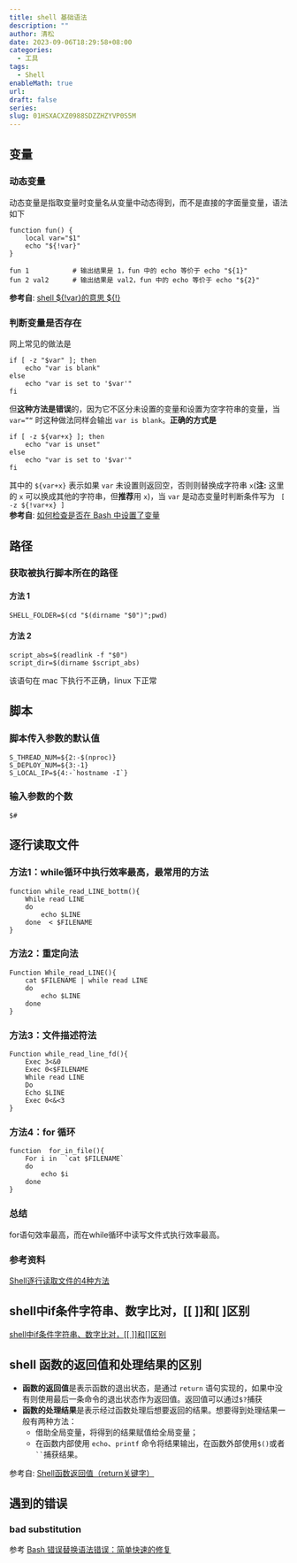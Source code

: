 ```yaml
---
title: shell 基础语法
description: ""
author: 清松
date: 2023-09-06T18:29:58+08:00
categories:
  - 工具
tags:
  - Shell
enableMath: true
url: 
draft: false
series: 
slug: 01HSXACXZ0988SDZZHZYVP0S5M
---
```

## 变量 
### 动态变量
动态变量是指取变量时变量名从变量中动态得到，而不是直接的字面量变量，语法如下
```
function fun() {
    local var="$1"
    echo "${!var}"
}

fun 1           # 输出结果是 1，fun 中的 echo 等价于 echo "${1}"
fun 2 val2      # 输出结果是 val2，fun 中的 echo 等价于 echo "${2}"
```

**参考自**: [shell ${!var}的意思 ${!}](https://blog.csdn.net/ab411919134/article/details/102469113)  

### 判断变量是否存在
网上常见的做法是 
```
if [ -z "$var" ]; then 
    echo "var is blank"
else 
    echo "var is set to '$var'"
fi
```
但**这种方法是错误**的，因为它不区分未设置的变量和设置为空字符串的变量，当 `var=”“` 时这种做法同样会输出 `var is blank`。**正确的方式是**
```
if [ -z ${var+x} ]; then
    echo "var is unset"
else 
    echo "var is set to '$var'"
fi
```
其中的 `${var+x}` 表示如果 `var` 未设置则返回空，否则则替换成字符串 `x`(**注:** 这里的 `x` 可以换成其他的字符串，但**推荐**用 `x`)，当 `var` 是动态变量时判断条件写为 ` [ -z ${!var+x} ]`  
**参考自**: [如何检查是否在 Bash 中设置了变量](https://stackoverflow.com/questions/3601515/how-to-check-if-a-variable-is-set-in-bash)  

## 路径
### 获取被执行脚本所在的路径
#### 方法 1
```
SHELL_FOLDER=$(cd "$(dirname "$0")";pwd)
```

#### 方法 2
```
script_abs=$(readlink -f "$0")
script_dir=$(dirname $script_abs)
```
该语句在 mac 下执行不正确，linux 下正常

## 脚本
### 脚本传入参数的默认值
```
S_THREAD_NUM=${2:-$(nproc)}
S_DEPLOY_NUM=${3:-1}
S_LOCAL_IP=${4:-`hostname -I`}
```

### 输入参数的个数
```
$#
```

## 逐行读取文件
### 方法1：while循环中执行效率最高，最常用的方法
```
function while_read_LINE_bottm(){
    While read LINE
    do
        echo $LINE
    done  < $FILENAME
}
```

### 方法2：重定向法
```
Function While_read_LINE(){
    cat $FILENAME | while read LINE
    do
        echo $LINE
    done
}
```

### 方法3：文件描述符法
```
Function while_read_line_fd(){
    Exec 3<&0
    Exec 0<$FILENAME
    While read LINE
    Do
    Echo $LINE
    Exec 0<&<3
}
```

### 方法4：for 循环
```
function  for_in_file(){
    For i in  `cat $FILENAME`
    do
        echo $i
    done
}
```

### 总结
for语句效率最高，而在while循环中读写文件式执行效率最高。

### 参考资料
[Shell逐行读取文件的4种方法](https://www.jb51.net/article/59041.htm)

## shell中if条件字符串、数字比对，[[ ]]和[ ]区别
[shell中if条件字符串、数字比对，\[\[ \]\]和\[\]区别](https://blog.csdn.net/weixin_34355881/article/details/94624318?spm=1001.2101.3001.6650.13&utm_medium=distribute.pc_relevant.none-task-blog-2%7Edefault%7EBlogCommendFromBaidu%7ERate-13-94624318-blog-57416906.t0_layer_searchtargeting_s&depth_1-utm_source=distribute.pc_relevant.none-task-blog-2%7Edefault%7EBlogCommendFromBaidu%7ERate-13-94624318-blog-57416906.t0_layer_searchtargeting_s&utm_relevant_index=19)

## shell 函数的返回值和处理结果的区别
 - **函数的返回值**是表示函数的退出状态，是通过 `return` 语句实现的，如果中没有则使用最后一条命令的退出状态作为返回值。返回值可以通过`$?`捕获
 - **函数的处理结果**是表示经过函数处理后想要返回的结果。想要得到处理结果一般有两种方法：
    - 借助全局变量，将得到的结果赋值给全局变量；
    - 在函数内部使用 `echo`、`printf` 命令将结果输出，在函数外部使用`$()`或者` `` `捕获结果。

参考自: [Shell函数返回值（return关键字）](http://c.biancheng.net/view/2863.html)

## 遇到的错误
### bad substitution
参考 [Bash 错误替换语法错误：简单快速的修复](https://codefather.tech/blog/bash-error-bad-substitution/)  
